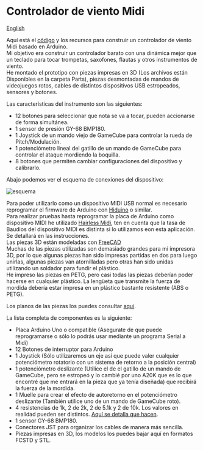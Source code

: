 # Controlador de viento Midi   
<a href="README.en.md">English</a>   

Aquí está el <a href="Code/midiWindController.ino">código</a> y los recursos para construir un controlador de viento Midi basado en Arduino.   
Mi objetivo era construir un controlador barato con una dinámica mejor que un teclado para tocar trompetas, saxofones, flautas y otros instrumentos de viento.   
He montado el prototipo con piezas impresas en 3D (Los archivos están Disponibles en la carpeta Parts), piezas desmontadas de mandos de videojuegos rotos, cables de distintos dispositivos USB estropeados, sensores y botones.

Las características del instrumento son las siguientes:

* 12 botones para seleccionar que nota se va a tocar, pueden accionarse de forma simultánea.  
* 1 sensor de presión GY-68 BMP180.   
* 1 Joystick de un mando viejo de GameCube para controlar la rueda de Pitch/Modulación.
* 1 potenciómetro lineal del gatillo de un mando de GameCube para controlar el ataque mordiendo la boquilla.
* 8 botones que permiten cambiar configuraciones del dispositivo y calibrarlo.   

Abajo podemos ver el esquema de conexiones del dispositivo:

![esquema](https://user-images.githubusercontent.com/103361813/162631641-c1413340-165d-418e-a282-0f6627521640.svg)  

Para poder utilizarlo como un dispositivo MIDI USB normal es necesario reprogramar el firmware de Arduino con <a href="https://github.com/ddiakopoulos/hiduino">Hiduino</a> o similar.   
Para realizar pruebas hasta reprogramar la placa de Arduino como dispositivo MIDI he utilizado <a href="https://projectgus.github.io/hairless-midiserial/">Hairless Midi</a>, ten en cuenta que la tasa de Baudios del dispositivo MIDI es distinta si lo utilizamos eon esta aplicación. Se detallará en las instrucciones.   
Las piezas 3D están modeladas con <a href="https://www.freecadweb.org/">FreeCAD</a>   
Muchas de las piezas utilizadas son demasiado grandes para mi impresora 3D, por lo que algunas piezas han sido impresas partidas en dos para luego unirlas, algunas piezas van atornilladas pero otras han sido unidas utilizando un soldador para fundir el plástico.   
He impreso las piezas en PETG, pero casi todas las piezas deberían poder hacerse en cualquier plástico. La lengüeta que transmite la fuerza de mordida debería estar impresa en un plástico bastante resistente (ABS o PETG).   

Los planos de las piezas los puedes consultar <a href="#">aquí</a>.

La lista completa de componentes es la siguiente:

* Placa Arduino Uno o compatible (Asegurate de que puede reprogramarse o sólo lo podrás usar mediante un programa Serial a Midi)   
* 12 Botones de interruptor para Arduino   
* 1 Joystick (Sólo utilizaremos un eje así que puede valer cualquier potenciómetro rotatorio con un sistema de retorno a la posición central)   
* 1 potenciómetro deslizante (Utilice el de el gatillo de un mando de GameCube, pero se estropeó y lo cambié por uno A20K que es lo que encontré que me entrará en la pieza que ya tenía diseñada) que recibirá la fuerza de la mordida.
* 1 Muelle para crear el efecto de autoretorno en el potenciómetro deslizante (También utilice uno de un mando de GameCube roto).
* 4 resistencias de 1k, 2 de 2k, 2 de 5.1k y 2 de 10k. Los valores en realidad pueden ser distintos. <a href="#">Aquí se detalla que hacen</a>.   
* 1 sensor GY-68 BMP180.
* Conectores JST para organizar los cables de manera más sencilla.
* Piezas impresas en 3D, los modelos los puedes bajar aquí en formatos FCSTD y STL.
